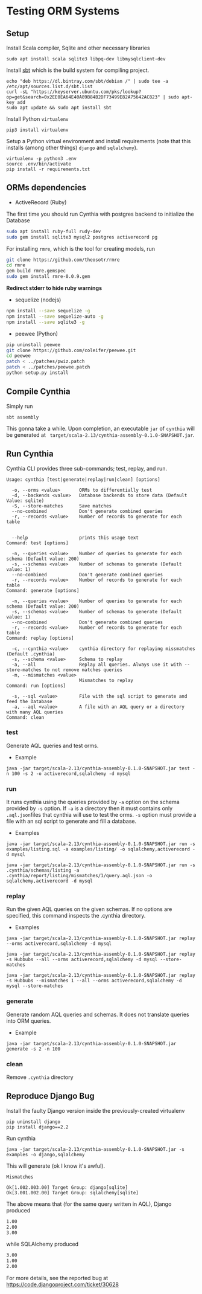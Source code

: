 # Testing ORM Systems

## Setup

Install Scala compiler, Sqlite and other necessary libraries

```
sudo apt install scala sqlite3 libpq-dev libmysqlclient-dev
```

Install [sbt](https://www.scala-sbt.org/) which is the
build system for compiling project.

```
echo "deb https://dl.bintray.com/sbt/debian /" | sudo tee -a /etc/apt/sources.list.d/sbt.list
curl -sL "https://keyserver.ubuntu.com/pks/lookup?op=get&search=0x2EE0EA64E40A89B84B2DF73499E82A75642AC823" | sudo apt-key add
sudo apt update && sudo apt install sbt
```

Install Python `virtualenv`
```
pip3 install virtualenv
```

Setup a Python virtual environment and install requirements
(note that this installs (among other things) `django` and `sqlalchemy`).

```
virtualenv -p python3 .env
source .env/bin/activate
pip install -r requirements.txt
```

## ORMs dependencies

* ActiveRecord (Ruby)

The first time you should run Cynthia with postgres backend to initialize
the Database

```bash
sudo apt install ruby-full rudy-dev
sudo gem install sqlite3 mysql2 postgres activerecord pg
```

For installing `rmre`, which is the tool for creating models, run

```bash
git clone https://github.com/theosotr/rmre
cd rmre
gem build rmre.gemspec
sudo gem install rmre-0.0.9.gem
```

__Redirect stderr to hide ruby warnings__

* sequelize (nodejs)

```bash
npm install --save sequelize -g
npm install --save sequelize-auto -g
npm install --save sqlite3 -g
```

* peewee (Python)

```bash
pip uninstall peewee
git clone https://github.com/coleifer/peewee.git
cd peewee
patch < ../patches/pwiz.patch
patch < ../patches/peewee.patch
python setup.py install
```

## Compile Cynthia

Simply run

```
sbt assembly
```

This gonna take a while. Upon completion, an executable `jar` of
`cynthia` will be generated at ` target/scala-2.13/cynthia-assembly-0.1.0-SNAPSHOT.jar`.


## Run Cynthia

Cynthia CLI provides three sub-commands; test, replay, and run.

```
Usage: cynthia [test|generate|replay|run|clean] [options]

  -o, --orms <value>       ORMs to differentially test
  -d, --backends <value>   Database backends to store data (Default Value: sqlite)
  -S, --store-matches      Save matches
  --no-combined            Don't generate combined queries
  -r, --records <value>    Number of records to generate for each table


  --help                   prints this usage text
Command: test [options]

  -n, --queries <value>    Number of queries to generate for each schema (Default value: 200)
  -s, --schemas <value>    Number of schemas to generate (Default value: 1)
  --no-combined            Don't generate combined queries
  -r, --records <value>    Number of records to generate for each table
Command: generate [options]

  -n, --queries <value>    Number of queries to generate for each schema (Default value: 200)
  -s, --schemas <value>    Number of schemas to generate (Default value: 1)
  --no-combined            Don't generate combined queries
  -r, --records <value>    Number of records to generate for each table
Command: replay [options]

  -c, --cynthia <value>    cynthia directory for replaying missmatches (Default .cynthia)
  -s, --schema <value>     Schema to replay
  -a, --all                Replay all queries. Always use it with --store-matches to not remove matches queries
  -m, --mismatches <value>
                           Mismatches to replay
Command: run [options]

  -s, --sql <value>        File with the sql script to generate and feed the Database
  -a, --aql <value>        A file with an AQL query or a directory with many AQL queries
Command: clean
```

### test

Generate AQL queries and test orms.

* Example

```
java -jar target/scala-2.13/cynthia-assembly-0.1.0-SNAPSHOT.jar test -n 100 -s 2 -o activerecord,sqlalchemy -d mysql
```

### run

It runs cynthia using the queries provided by `-a` option on the schema provided
by `-s` option. If `-a` is a directory then it must contains only `.aql.json`files
that cynthia will use to test the orms. `-s` option must provide a file
with an sql script to generate and fill a database.

* Examples

```
java -jar target/scala-2.13/cynthia-assembly-0.1.0-SNAPSHOT.jar run -s examples/listing.sql -a examples/listing/ -o sqlalchemy,activerecord -d mysql
```

```
java -jar target/scala-2.13/cynthia-assembly-0.1.0-SNAPSHOT.jar run -s .cynthia/schemas/listing -a .cynthia/report/listing/mismatches/1/query.aql.json -o sqlalchemy,activerecord -d mysql
```

### replay

Run the given AQL queries on the given schemas. If no options are specified, this command inspects the .cynthia directory.

* Examples

```
java -jar target/scala-2.13/cynthia-assembly-0.1.0-SNAPSHOT.jar replay --orms activerecord,sqlalchemy -d mysql
```

```
java -jar target/scala-2.13/cynthia-assembly-0.1.0-SNAPSHOT.jar replay -s Hubbubs --all --orms activerecord,sqlalchemy -d mysql --store-matches
```

```
java -jar target/scala-2.13/cynthia-assembly-0.1.0-SNAPSHOT.jar replay -s Hubbubs --mismatches 1 --all --orms activerecord,sqlalchemy -d mysql --store-matches
```

### generate

Generate random AQL queries and schemas. It does not translate queries into ORM queries.

* Example

```
java -jar target/scala-2.13/cynthia-assembly-0.1.0-SNAPSHOT.jar generate -s 2 -n 100
```

### clean

Remove `.cynthia` directory

## Reproduce Django Bug

Install the faulty Django version inside the previously-created
virtualenv

```
pip uninstall django
pip install django==2.2
```

Run cynthia

```
java -jar target/scala-2.13/cynthia-assembly-0.1.0-SNAPSHOT.jar -s examples -o django,sqlalchemy
```

This will generate (ok I know it's awful).

```
Mismatches

Ok[1.002.003.00] Target Group: django[sqlite]
Ok[3.001.002.00] Target Group: sqlalchemy[sqlite]
```

The above means that (for the same query written in AQL), Django
produced
```bash
1.00
2.00
3.00
```

while SQLAlchemy produced

```bash
3.00
1.00
2.00
```

For more details, see the reported bug at
https://code.djangoproject.com/ticket/30628
